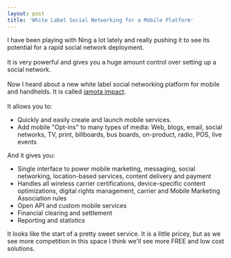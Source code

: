 ```yaml
---
layout: post
title: 'White Label Social Networking for a Mobile Platform'
---
```

I have been playing with Ning a lot lately and really pushing it to see its potential for a rapid social network deployment.<br /><br />It is very powerful and gives you a huge amount control over setting up a social network.<br /><br />Now I heard about a new white label social networking platform for mobile and handhelds.  It is called <a href="http://www.iamotaimpact.com/en/">iamota impact</a>. <br /><br />It allows you to:<br /><ul class="mainlist"><li>Quickly and easily create and launch mobile services.</li><li>Add mobile "Opt-ins" to many types of media: Web, blogs, email, social networks, TV, print, billboards, bus boards, on-product, radio, POS, live events </li></ul>And it gives you:<br /><ul class="mainlist"><li>Single interface to power mobile marketing, messaging, social networking, location-based services, content delivery and payment </li><li>Handles all wireless carrier certifications, device-specific content optimizations, digital rights management, carrier and Mobile Marketing Association rules </li><li>Open API and custom mobile services </li><li>Financial clearing and settlement </li><li>Reporting and statistics </li></ul>It looks like the start of a pretty sweet service.  It is a little pricey, but as we see more competition in this space I think we'll see more FREE and low cost solutions.